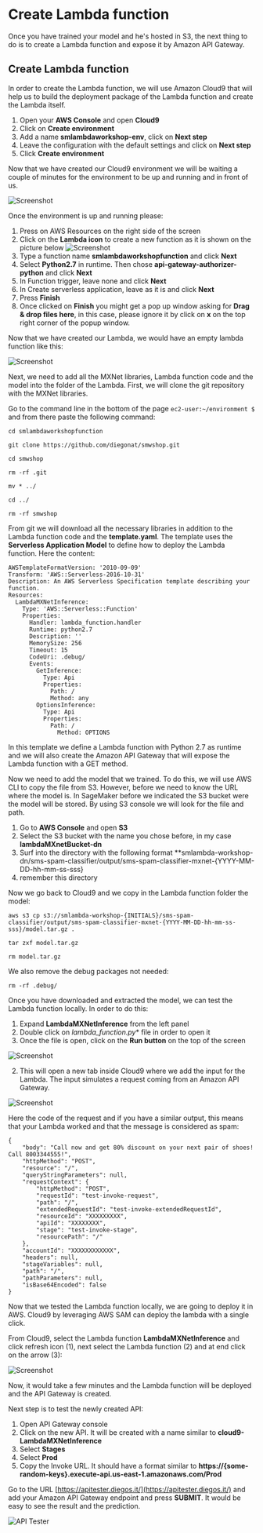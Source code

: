 # Create Lambda function

Once you have trained your model and he's hosted in S3, the next thing to do is to create a Lambda function and expose it by Amazon API Gateway.

## Create Lambda function

In order to create the Lambda function, we will use Amazon Cloud9 that will help us to build the deployment package of the Lambda function and create the Lambda itself.

1. Open your **AWS Console** and open **Cloud9**
2. Click on **Create environment**
3. Add a name **smlambdaworkshop-env**, click on **Next step**
4. Leave the configuration with the default settings and click on **Next step**
5. Click **Create environment**

Now that we have created our Cloud9 environment we will be waiting a couple of minutes for the environment to be up and running and in front of us.

![Screenshot](../images/loadingCloud9.jpeg)

Once the environment is up and running please:

1. Press on AWS Resources on the right side of the screen
2. Click on the **Lambda icon** to create a new function as it is shown on the picture below ![Screenshot](../images/AWSResources.jpeg) 
3. Type a function name **smlambdaworkshopfunction** and click **Next**
4. Select **Python2.7** in runtime. Then chose **api-gateway-authorizer-python** and click **Next**
5. In Function trigger, leave none and click **Next**
6. In Create serverless application, leave as it is and click **Next**
7. Press **Finish**
8. Once clicked on **Finish** you might get a pop up window asking for **Drag & drop files here**, in this case, please ignore it by click on **x** on the top right corner of the popup window.

Now that we have created our Lambda, we would have an empty lambda function like this:

![Screenshot](../images/EmptyLambda.jpeg)

Next, we need to add all the MXNet libraries, Lambda function code and the model into the folder of the Lambda. First, we will clone the git repository with the MXNet libraries.

Go to the command line in the bottom of the page ```ec2-user:~/environment $``` and from there paste the following command:

```
cd smlambdaworkshopfunction

git clone https://github.com/diegonat/smwshop.git
    
cd smwshop
    
rm -rf .git
    
mv * ../

cd ../

rm -rf smwshop

```

From git we will download all the necessary libraries in addition to the Lambda function code and the **template.yaml**. The template uses the **Serverless Application Model** to define how to deploy the Lambda function. Here the content:

```
AWSTemplateFormatVersion: '2010-09-09'
Transform: 'AWS::Serverless-2016-10-31'
Description: An AWS Serverless Specification template describing your function.
Resources:
  LambdaMXNetInference:
    Type: 'AWS::Serverless::Function'
    Properties:
      Handler: lambda_function.handler
      Runtime: python2.7
      Description: ''
      MemorySize: 256
      Timeout: 15
      CodeUri: .debug/
      Events:
        GetInference:
          Type: Api
          Properties:
            Path: /
            Method: any
        OptionsInference:
          Type: Api
          Properties:
            Path: /
			  Method: OPTIONS
```

In this template we define a Lambda function with Python 2.7 as runtime and we will also create the Amazon API Gateway that will expose the Lambda function with a GET method.

Now we need to add the model that we trained. To do this, we will use AWS CLI to copy the file from S3. However, before we need to know the URL where the model is. In SageMaker before we indicated the S3 bucket were the model will be stored. By using S3 console we will look for the file and path.

1. Go to **AWS Console** and open **S3**
2. Select the S3 bucket with the name you chose before, in my case **lambdaMXnetBucket-dn**
3. Surf into the directory with the following format **smlambda-workshop-dn/sms-spam-classifier/output/sms-spam-classifier-mxnet-{YYYY-MM-DD-hh-mm-ss-sss}
4. remember this directory


Now we go back to Cloud9 and we copy in the Lambda function folder the model:

```
aws s3 cp s3://smlambda-workshop-{INITIALS}/sms-spam-classifier/output/sms-spam-classifier-mxnet-{YYYY-MM-DD-hh-mm-ss-sss}/model.tar.gz .

tar zxf model.tar.gz

rm model.tar.gz
```

We also remove the debug packages not needed:

```
rm -rf .debug/

```

Once you have downloaded and extracted the model, we can test the Lambda function locally. In order to do this:

1. Expand **LambdaMXNetInference** from the left panel
2. Double click on *lambda_function.py** file in order to open it
3. Once the file is open, click on the **Run button** on the top of the screen

![Screenshot](../images/LambdaRunLocally.png)

2. This will open a new tab inside Cloud9 where we add the input for the Lambda. The input simulates a request coming from an Amazon API Gateway.

![Screenshot](../images/LambdaInput.jpeg)

Here the code of the request and if you have a similar output, this means that your Lambda worked and that the message is considered as spam:

```
{
	"body": "Call now and get 80% discount on your next pair of shoes! Call 8003344555!",
	"httpMethod": "POST",
	"resource": "/",
	"queryStringParameters": null,
	"requestContext": {
		"httpMethod": "POST",
		"requestId": "test-invoke-request",
		"path": "/",
		"extendedRequestId": "test-invoke-extendedRequestId",
		"resourceId": "XXXXXXXXX",
		"apiId": "XXXXXXXX",
		"stage": "test-invoke-stage",
		"resourcePath": "/"
	},
	"accountId": "XXXXXXXXXXXX",
	"headers": null,
	"stageVariables": null,
	"path": "/",
	"pathParameters": null,
	"isBase64Encoded": false
}
```

Now that we tested the Lambda function locally, we are going to deploy it in AWS. Cloud9 by leveraging AWS SAM can deploy the lambda with a single click. 

From Cloud9, select the Lambda function **LambdaMXNetInference** and click refresh icon (1), next select the Lambda function (2) and at end click on the arrow (3):

![Screenshot](../images/DeployLambda.jpeg)

Now, it would take a few minutes and the Lambda function will be deployed and the API Gateway is created.

Next step is to test the newly created API:

1. Open API Gateway console
2. Click on the new API. It will be created with a name similar to **cloud9-LambdaMXNetInference**
3. Select **Stages**
4. Select **Prod**
5. Copy the Invoke URL. It should have a format similar to **https://{some-random-keys}.execute-api.us-east-1.amazonaws.com/Prod**

Go to the URL [https://apitester.diegos.it/](https://apitester.diegos.it/) and add your Amazon API Gateway endpoint and press **SUBMIT**. It would be easy to see the result and the prediction. 

![API Tester](../images/apitester.jpeg)
